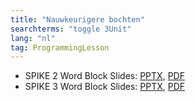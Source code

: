 ```yaml
---
title: "Nauwkeurigere bochten"
searchterms: "toggle 3Unit"
lang: "nl"
tag: ProgrammingLesson
---
```

 <ul>
 <li class="ng-binding">SPIKE 2 Word Block Slides:
 <a href="ProgrammingLessons/Nauwkeurigdraaien.pptx">PPTX</a>,
 <a href="ProgrammingLessons/Nauwkeurigdraaien.pdf">PDF</a>
 </li>

 <li class="ng-binding">SPIKE 3 Word Block Slides:
 <a href="ProgrammingLessons/SP3Nauwkeurigdraaien.pptx">PPTX</a>,
 <a href="ProgrammingLessons/SP3Nauwkeurigdraaien.pdf">PDF</a>
 </li>

 </ul>
